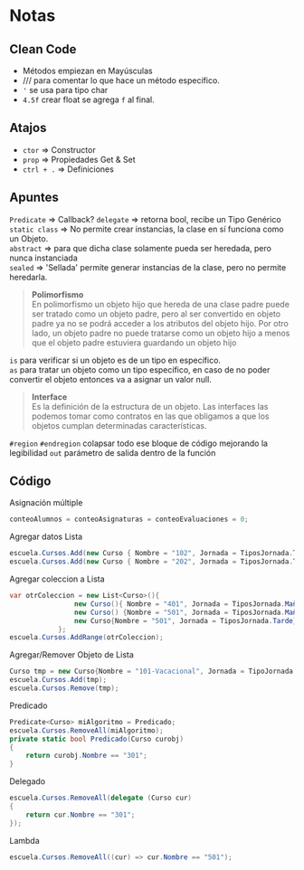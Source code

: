 # Notas

## Clean Code
+ Métodos empiezan en Mayúsculas
+ /// para comentar lo que hace un método especifico.
+ `'` se usa para tipo char
+ `4.5f` crear float se agrega `f` al final.

## Atajos
+ `ctor` => Constructor
+ `prop` => Propiedades Get & Set
+ `ctrl + .` => Definiciones


## Apuntes
`Predicate` => Callback? `delegate` => retorna bool, recibe un Tipo Genérico  
`static class` => No permite crear instancias, la clase en sí funciona como un Objeto.  
``abstract`` => para que dicha clase solamente pueda ser heredada, pero nunca instanciada  
``sealed`` => 'Sellada' permite generar instancias de la clase, pero no permite heredarla.  
> **Polimorfismo**  
En polimorfismo un objeto hijo que hereda de una clase padre puede ser tratado como un objeto padre, pero al ser convertido en objeto padre ya no se podrá acceder a los atributos del objeto hijo. Por otro lado, un objeto padre no puede tratarse como un objeto hijo a menos que el objeto padre estuviera guardando un objeto hijo

``is`` para verificar si un objeto es de un tipo en específico.  
``as`` para tratar un objeto como un tipo específico, en caso de no poder convertir el objeto entonces va a asignar un valor null.

> **Interface**  
Es la definición de la estructura de un objeto. Las interfaces las podemos tomar como contratos en las que obligamos a que los objetos cumplan determinadas características.

``#region`` ``#endregion`` colapsar todo ese bloque de código mejorando la legibilidad
`out` parámetro de salida dentro de la función

## Código
Asignación múltiple
```cs
conteoAlumnos = conteoAsignaturas = conteoEvaluaciones = 0;
```

Agregar datos Lista
```cs
escuela.Cursos.Add(new Curso { Nombre = "102", Jornada = TiposJornada.Tarde });
escuela.Cursos.Add(new Curso { Nombre = "202", Jornada = TiposJornada.Tarde });
```

Agregar coleccion a Lista
```cs
var otrColeccion = new List<Curso>(){
                new Curso(){ Nombre = "401", Jornada = TiposJornada.Mañana },
                new Curso() {Nombre = "501", Jornada = TiposJornada.Mañana},
                new Curso{Nombre = "501", Jornada = TiposJornada.Tarde}
            };
escuela.Cursos.AddRange(otrColeccion);

```
Agregar/Remover Objeto de Lista
```cs
Curso tmp = new Curso{Nombre = "101-Vacacional", Jornada = TipoJornada.Noche};
escuela.Cursos.Add(tmp);
escuela.Cursos.Remove(tmp);
```

Predicado
```cs
Predicate<Curso> miAlgoritmo = Predicado;
escuela.Cursos.RemoveAll(miAlgoritmo);
private static bool Predicado(Curso curobj)
{
    return curobj.Nombre == "301";
}
```

Delegado
```cs
escuela.Cursos.RemoveAll(delegate (Curso cur)
{
    return cur.Nombre == "301";
});
```

Lambda
```cs
escuela.Cursos.RemoveAll((cur) => cur.Nombre == "501");
```